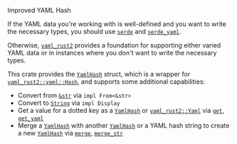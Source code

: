 Improved YAML Hash

If the YAML data you're working with is well-defined and you want to write the necessary types, you
should use [`serde`] and [`serde_yaml`].

Otherwise, [`yaml_rust2`] provides a foundation for supporting either varied YAML data or in
instances where you don't want to write the necessary types.

This crate provides the [`YamlHash`] struct, which is a wrapper for [`yaml_rust2::yaml::Hash`], and
supports some additional capabilities:

* Convert from [`&str`] via `impl From<&str>`
* Convert to [`String`] via `impl Display`
* Get a value for a dotted key as a [`YamlHash`] or [`yaml_rust2::Yaml`] via
  [`get`][`YamlHash::get`], [`get_yaml`][`YamlHash::get_yaml`]
* Merge a [`YamlHash`] with another [`YamlHash`] or a YAML hash string to create a new [`YamlHash`]
  via [`merge`][`YamlHash::merge`], [`merge_str`][`YamlHash::merge_str`]

[`&str`]: https://doc.rust-lang.org/nightly/std/primitive.str.html
[`serde`]: https://docs.rs/serde
[`serde_yaml`]: https://docs.rs/serde_yaml
[`String`]: https://doc.rust-lang.org/nightly/alloc/string/struct.String.html
[`yaml_rust2`]: https://docs.rs/yaml-rust2
[`yaml_rust2::Yaml`]: https://docs.rs/yaml-rust2/latest/yaml_rust2/yaml/enum.Yaml.html
[`yaml_rust2::yaml::Hash`]: https://docs.rs/yaml-rust2/latest/yaml_rust2/yaml/type.Hash.html
[`YamlHash`]: https://docs.rs/yaml-hash/latest/yaml_hash/struct.YamlHash.html
[`YamlHash::get`]: https://docs.rs/yaml-hash/latest/yaml_hash/struct.YamlHash.html#method.get
[`YamlHash::get_yaml`]: https://docs.rs/yaml-hash/latest/yaml_hash/struct.YamlHash.html#method.get_yaml
[`YamlHash::merge`]: https://docs.rs/yaml-hash/latest/yaml_hash/struct.YamlHash.html#method.merge
[`YamlHash::merge_str`]: https://docs.rs/yaml-hash/latest/yaml_hash/struct.YamlHash.html#method.merge_str

